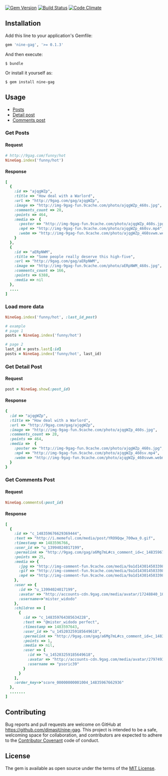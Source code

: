 [![Gem Version](https://badge.fury.io/rb/nine-gag.svg)](https://badge.fury.io/rb/nine-gag)
[![Build Status](https://travis-ci.org/dimasjt/nine-gag.svg?branch=develop)](https://travis-ci.org/dimasjt/nine-gag)
[![Code Climate](https://codeclimate.com/github/dimasjt/nine-gag/badges/gpa.svg)](https://codeclimate.com/github/dimasjt/nine-gag)

## Installation

Add this line to your application's Gemfile:

```ruby
gem 'nine-gag', '>= 0.1.3'
```

And then execute:

    $ bundle

Or install it yourself as:

    $ gem install nine-gag

## Usage

* [Posts](https://github.com/dimasjt/nine-gag/tree/develop#get-posts)
* [Detail post](https://github.com/dimasjt/nine-gag/tree/develop#get-detail-post)
* [Comments post](https://github.com/dimasjt/nine-gag/tree/develop#get-comments-post)

### Get Posts
#### Request
```ruby
# http://9gag.com/funny/hot
NineGag.index('funny/hot')
```

#### Response
```ruby
[
  {
    :id => "ajqgWZp",
    :title => "How deal with a Warlord",
    :url => "http://9gag.com/gag/ajqgWZp",
    :image => "http://img-9gag-fun.9cache.com/photo/ajqgWZp_460s.jpg",
    :comments_count => 28,
    :points => 464,
    :media =>  {
      :poster => "http://img-9gag-fun.9cache.com/photo/ajqgWZp_460s.jpg",
      :mp4 => "http://img-9gag-fun.9cache.com/photo/ajqgWZp_460sv.mp4",
      :webm => "http://img-9gag-fun.9cache.com/photo/ajqgWZp_460svwm.webm"
    }
  },
  {
    :id => "aERpNWM",
    :title => "Some people really deserve this high-five",
    :url => "http://9gag.com/gag/aERpNWM",
    :image => "http://img-9gag-fun.9cache.com/photo/aERpNWM_460s.jpg",
    :comments_count => 166,
    :points => 6388,
    :media => nil
  },
  ....
]
```

### Load more data
```ruby
NineGag.index('funny/hot', :last_id_post)

# example
# page 1
posts = NineGag.index('funny/hot')

# page 2
last_id = posts.last[:id]
posts = NineGag.index('funny/hot', last_id)
```

### Get Detail Post
#### Request
```ruby
post = NineGag.show(:post_id)
```

#### Response
```ruby
{
  :id => "ajqgWZp",
  :title => "How deal with a Warlord",
  :url => "http://9gag.com/gag/ajqgWZp",
  :image => "http://img-9gag-fun.9cache.com/photo/ajqgWZp_460s.jpg",
  :comments_count => 28,
  :points => 464,
  :media =>  {
    :poster => "http://img-9gag-fun.9cache.com/photo/ajqgWZp_460s.jpg",
    :mp4 => "http://img-9gag-fun.9cache.com/photo/ajqgWZp_460sv.mp4",
    :webm => "http://img-9gag-fun.9cache.com/photo/ajqgWZp_460svwm.webm"
  }
}
```

### Get Comments Post
#### Request
```ruby
NineGag.comments(:post_id)
```

#### Response
```ruby
[
  {
    :id => "c_148359676629369444",
    :text => "http://i.memeful.com/media/post/YRO9Qqw_700wa_0.gif",
    :timestamp => 1483596766,
    :user_id => "u_13994024017199",
    :permalink => "http://9gag.com/gag/a6Mg7mL#cs_comment_id=c_148359676629369444",
    :points => 25,
    :media => {
      :jpg => "http://img-comment-fun.9cache.com/media/9a1d1430145033986894189858_700w_0.jpg",
      :gif => "http://img-comment-fun.9cache.com/media/9a1d1430145033986894189858_700wa_0.gif",
      :mp4 => "http://img-comment-fun.9cache.com/media/9a1d1430145033986894189858_700wv_0.mp4"
    },
    :user => {
      :id => "u_13994024017199",
      :avatar => "http://accounts-cdn.9gag.com/media/avatar/17248840_100_13.jpg",
      :username=>"mister_widodo"
    },
    :children => [
      {
        :id => "c_148359764385634228",
        :text => "@mister_widodo perfect",
        :timestamp => 1483597643,
        :user_id => "u_145203259185649618",
        :permalink => "http://9gag.com/gag/a6Mg7mL#cs_comment_id=c_148359764385634228",
        :points => 1,
        :media => nil,
        :user => {
          :id => "u_145203259185649618",
          :avatar => "http://accounts-cdn.9gag.com/media/avatar/27974937_100_1.jpg",
          :username => "psoric39"
        }
      }
    ],
    :order_key=>"score_00000000001004_14835967662936"
  },
  .......
]
```

## Contributing

Bug reports and pull requests are welcome on GitHub at https://github.com/dimasjt/nine-gag. This project is intended to be a safe, welcoming space for collaboration, and contributors are expected to adhere to the [Contributor Covenant](http://contributor-covenant.org) code of conduct.


## License

The gem is available as open source under the terms of the [MIT License](http://opensource.org/licenses/MIT).

